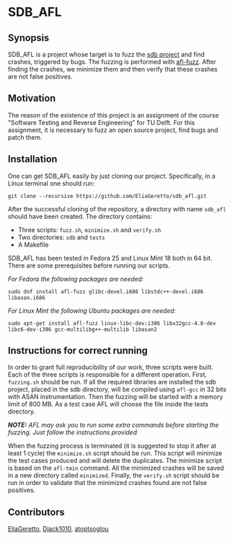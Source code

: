 SDB\_AFL
=======

Synopsis
--------
SDB\_AFL is a project whose target is to fuzz the [sdb
project](https://github.com/radare/sdb) and find crashes, triggered by bugs.
The fuzzing is performed with [afl-fuzz](http://lcamtuf.coredump.cx/afl). After
finding the crashes, we minimize them and then verify that these crashes are
not false positives.

Motivation
----------
The reason of the existence of this project is an assignment of the course
"Software Testing and Reverse Engineering" for TU Delft. For this assignment,
it is necessary to fuzz an open source project, find bugs and patch them.

Installation
------------
One can get SDB\_AFL easily by just cloning our project. Specifically, in a
Linux terminal one should run:

	git clone --recursive https://github.com/EliaGeretto/sdb_afl.git

After the successful cloning of the repository, a directory with name `sdb_afl`
should have been created. The directory contains:

* Three scripts: `fuzz.sh`, `minimize.sh` and `verify.sh`
* Two directories: `sdb` and `tests`
* A Makefile

SDB\_AFL has been tested in Fedora 25 and Linux Mint 18 both in 64 bit. There
are some prerequisites before running our scripts.

_For Fedora the following packages are needed:_

	sudo dnf install afl-fuzz glibc-devel.i686 libstdc++-devel.i686 libasan.i686

_For Linux Mint the following Ubuntu packages are needed:_

	sudo apt-get install afl-fuzz linux-libc-dev:i386 libx32gcc-4.8-dev libc6-dev-i386 gcc-multilibg++-multilib libasan2

Instructions for correct running
--------------------------------
In order to grant full reproducibility of our work, three scripts were built.
Each of the three scripts is responsible for a different operation. First,
`fuzzing.sh` should be run. If all the required libraries are installed the sdb
project, placed in the sdb directory, will be compiled using `afl-gcc` in 32
bits with ASAN instrumentation. Then the fuzzing will be started with a memory
limit of 800 MB. As a test case AFL will choose the file inside the tests
directory.

***NOTE:*** _AFL may ask you to run some extra commands before
starting the fuzzing. Just follow the instructions provided_

When the fuzzing process is terminated (it is suggested to stop it after at
least 1 cycle) the `minimize.sh` script should be run. This script will minimize
the test cases produced and will delete the duplicates. The minimize script is based
on the `afl-tmin` command. All the minimized crashes will be saved in a new
directory called `minimized`. Finally, the `verify.sh` script should be run in
order to validate that the minimized crashes found are not false positives.

Contributors
------------
[EliaGeretto](https://github.com/EliaGeretto), [Djack1010](https://github.com/Djack1010), [atoptsoglou](https://github.com/atoptsoglou)

